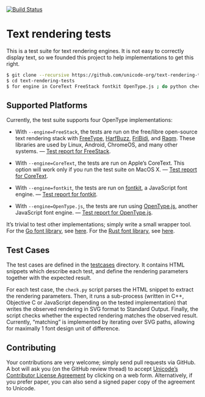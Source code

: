 [![Build Status](https://travis-ci.org/unicode-org/text-rendering-tests.svg)](https://travis-ci.org/unicode-org/text-rendering-tests)

# Text rendering tests

This is a test suite for text rendering engines. It is not easy to correctly
display text, so we founded this project to help implementations to
get this right.

```bash
$ git clone --recursive https://github.com/unicode-org/text-rendering-tests.git
$ cd text-rendering-tests
$ for engine in CoreText FreeStack fontkit OpenType.js ; do python check.py --engine=$engine --output=reports/$engine.html  ; done
```


## Supported Platforms

Currently, the test suite supports four OpenType implementations:

* With `--engine=FreeStack`, the tests are run on the free/libre
open-source text rendering stack with [FreeType](https://www.freetype.org/),
[HarfBuzz](https://www.freedesktop.org/wiki/Software/HarfBuzz/),
[FriBidi](https://www.fribidi.org/),
and [Raqm](https://github.com/HOST-Oman/libraqm). These libraries
are used by Linux, Android, ChromeOS, and many other systems.
— [Test report for FreeStack](https://rawgit.com/unicode-org/text-rendering-tests/master/reports/FreeStack.html).

* With `--engine=CoreText`, the tests are run on Apple’s CoreText.
This option will work only if you run the test suite on MacOS X.
— [Test report for CoreText](https://rawgit.com/unicode-org/text-rendering-tests/master/reports/CoreText.html).

* With `--engine=fontkit`, the tests are run on
[fontkit](http://github.com/devongovett/fontkit), a JavaScript font engine.
— [Test report for fontkit](https://rawgit.com/unicode-org/text-rendering-tests/master/reports/fontkit.html).

* With `--engine=OpenType.js`, the tests are run using [OpenType.js](https://github.com/nodebox/opentype.js), another JavaScript font engine.
— [Test report for OpenType.js](https://rawgit.com/unicode-org/text-rendering-tests/master/reports/OpenType.js.html).

It’s trivial to test other implementations; simply write a small
wrapper tool. For the [Go font
library](https://godoc.org/golang.org/x/image/font/sfnt), see
[here](https://github.com/golang/go/issues/20208). For the [Rust font
library](https://github.com/google/font-rs), see
[here](https://github.com/google/font-rs/issues/17).


## Test Cases

The test cases are defined in the [testcases](testcases/) directory.
It contains HTML snippets which describe each test, and define the
rendering parameters together with the expected result.

For each test case, the `check.py` script parses the HTML snippet to
extract the rendering parameters. Then, it runs a sub-process (written
in C++, Objective C or JavaScript depending on the tested
implementation) that writes the observed rendering in SVG format to
Standard Output. Finally, the script checks whether the expected
rendering matches the observed result.  Currently, “matching” is
implemented by iterating over SVG paths, allowing for maximally 1 font
design unit of difference.


## Contributing

Your contributions are very welcome; simply send pull requests via
GitHub.  A bot will ask you (on the GitHub review thread) to accept
[Unicode’s Contributor License Agreement](unicode_cla.pdf) by clicking
on a web form. Alternatively, if you prefer paper, you can also send a
signed paper copy of the agreement to Unicode.
